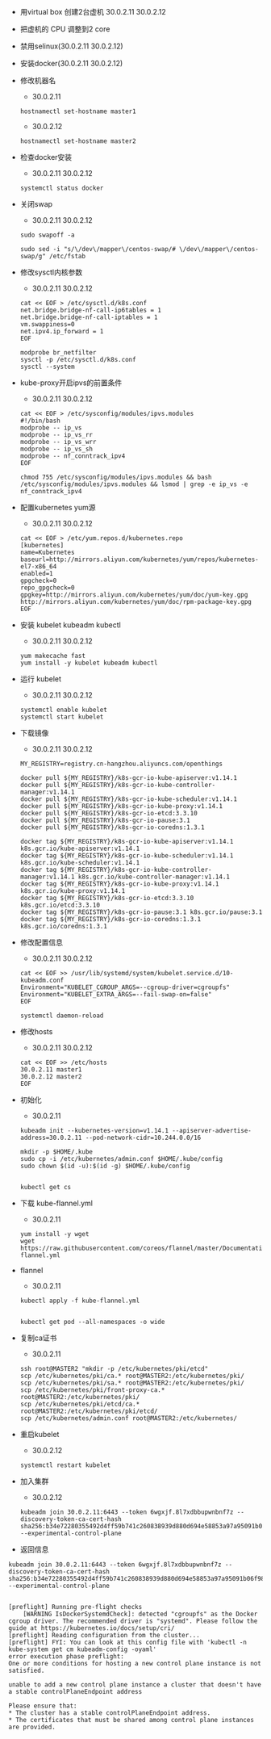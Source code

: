 

- 用virtual box 创建2台虚机
30.0.2.11
30.0.2.12
- 把虚机的 CPU 调整到2 core
- 禁用selinux(30.0.2.11 30.0.2.12)
- 安装docker(30.0.2.11 30.0.2.12)
- 修改机器名
    - 30.0.2.11
    ```
    hostnamectl set-hostname master1
    ```
    - 30.0.2.12
    ```
    hostnamectl set-hostname master2
    ```
- 检查docker安装
    - 30.0.2.11 30.0.2.12
    ```
    systemctl status docker
    ```
- 关闭swap
    - 30.0.2.11 30.0.2.12
    ```
    sudo swapoff -a
    
    sudo sed -i "s/\/dev\/mapper\/centos-swap/# \/dev\/mapper\/centos-swap/g" /etc/fstab
    ```
- 修改sysctl内核参数
    - 30.0.2.11 30.0.2.12
    ```
    cat << EOF > /etc/sysctl.d/k8s.conf
    net.bridge.bridge-nf-call-ip6tables = 1
    net.bridge.bridge-nf-call-iptables = 1
    vm.swappiness=0
    net.ipv4.ip_forward = 1
    EOF
    
    modprobe br_netfilter
    sysctl -p /etc/sysctl.d/k8s.conf
    sysctl --system
    
    ```
- kube-proxy开启ipvs的前置条件
    - 30.0.2.11 30.0.2.12
    ```
    cat << EOF > /etc/sysconfig/modules/ipvs.modules
    #!/bin/bash
    modprobe -- ip_vs
    modprobe -- ip_vs_rr
    modprobe -- ip_vs_wrr
    modprobe -- ip_vs_sh
    modprobe -- nf_conntrack_ipv4
    EOF
    
    chmod 755 /etc/sysconfig/modules/ipvs.modules && bash /etc/sysconfig/modules/ipvs.modules && lsmod | grep -e ip_vs -e nf_conntrack_ipv4
    ```
- 配置kubernetes yum源
    - 30.0.2.11 30.0.2.12
    ```
    cat << EOF > /etc/yum.repos.d/kubernetes.repo
    [kubernetes]
    name=Kubernetes
    baseurl=http://mirrors.aliyun.com/kubernetes/yum/repos/kubernetes-el7-x86_64
    enabled=1
    gpgcheck=0
    repo_gpgcheck=0
    gpgkey=http://mirrors.aliyun.com/kubernetes/yum/doc/yum-key.gpg http://mirrors.aliyun.com/kubernetes/yum/doc/rpm-package-key.gpg
    EOF
    ```
- 安装 kubelet kubeadm kubectl
    - 30.0.2.11 30.0.2.12
    ```
    yum makecache fast
    yum install -y kubelet kubeadm kubectl
    ```
- 运行 kubelet
    - 30.0.2.11 30.0.2.12
    ```
    systemctl enable kubelet
    systemctl start kubelet
    ```
- 下载镜像
    - 30.0.2.11 30.0.2.12
    ```
    MY_REGISTRY=registry.cn-hangzhou.aliyuncs.com/openthings

    docker pull ${MY_REGISTRY}/k8s-gcr-io-kube-apiserver:v1.14.1
    docker pull ${MY_REGISTRY}/k8s-gcr-io-kube-controller-manager:v1.14.1
    docker pull ${MY_REGISTRY}/k8s-gcr-io-kube-scheduler:v1.14.1
    docker pull ${MY_REGISTRY}/k8s-gcr-io-kube-proxy:v1.14.1
    docker pull ${MY_REGISTRY}/k8s-gcr-io-etcd:3.3.10
    docker pull ${MY_REGISTRY}/k8s-gcr-io-pause:3.1
    docker pull ${MY_REGISTRY}/k8s-gcr-io-coredns:1.3.1
    
    docker tag ${MY_REGISTRY}/k8s-gcr-io-kube-apiserver:v1.14.1 k8s.gcr.io/kube-apiserver:v1.14.1
    docker tag ${MY_REGISTRY}/k8s-gcr-io-kube-scheduler:v1.14.1 k8s.gcr.io/kube-scheduler:v1.14.1
    docker tag ${MY_REGISTRY}/k8s-gcr-io-kube-controller-manager:v1.14.1 k8s.gcr.io/kube-controller-manager:v1.14.1
    docker tag ${MY_REGISTRY}/k8s-gcr-io-kube-proxy:v1.14.1 k8s.gcr.io/kube-proxy:v1.14.1
    docker tag ${MY_REGISTRY}/k8s-gcr-io-etcd:3.3.10 k8s.gcr.io/etcd:3.3.10
    docker tag ${MY_REGISTRY}/k8s-gcr-io-pause:3.1 k8s.gcr.io/pause:3.1
    docker tag ${MY_REGISTRY}/k8s-gcr-io-coredns:1.3.1 k8s.gcr.io/coredns:1.3.1
    
    ```
- 修改配置信息
    - 30.0.2.11 30.0.2.12
    ```
    cat << EOF >> /usr/lib/systemd/system/kubelet.service.d/10-kubeadm.conf
    Environment="KUBELET_CGROUP_ARGS=--cgroup-driver=cgroupfs"
    Environment="KUBELET_EXTRA_ARGS=--fail-swap-on=false"
    EOF
    
    systemctl daemon-reload
    ```
- 修改hosts
    - 30.0.2.11 30.0.2.12
    ```
    cat << EOF >> /etc/hosts
    30.0.2.11 master1
    30.0.2.12 master2
    EOF
    
    ```

- 初始化
    - 30.0.2.11
    ```
    kubeadm init --kubernetes-version=v1.14.1 --apiserver-advertise-address=30.0.2.11 --pod-network-cidr=10.244.0.0/16
    
    mkdir -p $HOME/.kube
    sudo cp -i /etc/kubernetes/admin.conf $HOME/.kube/config
    sudo chown $(id -u):$(id -g) $HOME/.kube/config


    kubectl get cs
    ```
- 下载 kube-flannel.yml
    - 30.0.2.11
    ```
    yum install -y wget
    wget https://raw.githubusercontent.com/coreos/flannel/master/Documentation/kube-flannel.yml
    ```
- flannel
    - 30.0.2.11
    ```
    kubectl apply -f kube-flannel.yml
    
    
    kubectl get pod --all-namespaces -o wide
    ```
    
- 复制ca证书
    - 30.0.2.11
    ```
    ssh root@MASTER2 "mkdir -p /etc/kubernetes/pki/etcd"
    scp /etc/kubernetes/pki/ca.* root@MASTER2:/etc/kubernetes/pki/
    scp /etc/kubernetes/pki/sa.* root@MASTER2:/etc/kubernetes/pki/
    scp /etc/kubernetes/pki/front-proxy-ca.* root@MASTER2:/etc/kubernetes/pki/
    scp /etc/kubernetes/pki/etcd/ca.* root@MASTER2:/etc/kubernetes/pki/etcd/
    scp /etc/kubernetes/admin.conf root@MASTER2:/etc/kubernetes/
    ```
- 重启kubelet
    - 30.0.2.12
    ```
    systemctl restart kubelet
    ```

- 加入集群
    - 30.0.2.12
    ```
    kubeadm join 30.0.2.11:6443 --token 6wgxjf.8l7xdbbupwnbnf7z --discovery-token-ca-cert-hash sha256:b34e72280355492d4ff59b741c260838939d880d694e58853a97a95091b06f98 --experimental-control-plane
    ```

- 返回信息
```
kubeadm join 30.0.2.11:6443 --token 6wgxjf.8l7xdbbupwnbnf7z --discovery-token-ca-cert-hash sha256:b34e72280355492d4ff59b741c260838939d880d694e58853a97a95091b06f98 --experimental-control-plane


[preflight] Running pre-flight checks
	[WARNING IsDockerSystemdCheck]: detected "cgroupfs" as the Docker cgroup driver. The recommended driver is "systemd". Please follow the guide at https://kubernetes.io/docs/setup/cri/
[preflight] Reading configuration from the cluster...
[preflight] FYI: You can look at this config file with 'kubectl -n kube-system get cm kubeadm-config -oyaml'
error execution phase preflight: 
One or more conditions for hosting a new control plane instance is not satisfied.

unable to add a new control plane instance a cluster that doesn't have a stable controlPlaneEndpoint address

Please ensure that:
* The cluster has a stable controlPlaneEndpoint address.
* The certificates that must be shared among control plane instances are provided.
```